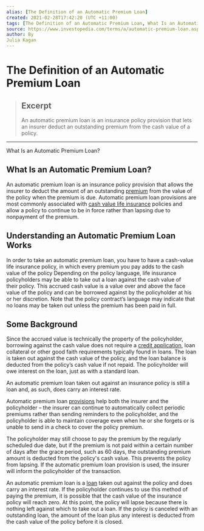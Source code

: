 ```yaml
---
alias: [The Definition of an Automatic Premium Loan]
created: 2021-02-28T17:42:20 (UTC +11:00)
tags: [The Definition of an Automatic Premium Loan, What Is an Automatic Premium Loan?]
source: https://www.investopedia.com/terms/a/automatic-premium-loan.asp
author: By
Julia Kagan
---
```


# The Definition of an Automatic Premium Loan

> ## Excerpt
> An automatic premium loan is an insurance policy provision that lets an insurer deduct an outstanding premium from the cash value of a policy.

---

What Is an Automatic Premium Loan?
## What Is an Automatic Premium Loan?

An automatic premium loan is an insurance policy provision that allows the insurer to deduct the amount of an outstanding [premium](https://www.investopedia.com/terms/p/premium.asp) from the value of the policy when the premium is due. Automatic premium loan provisions are most commonly associated with [cash value life insurance](https://www.investopedia.com/terms/c/cash-value-life-insurance.asp) policies and allow a policy to continue to be in force rather than lapsing due to nonpayment of the premium.

## Understanding an Automatic Premium Loan Works

In order to take an automatic premium loan, you have to have a cash-value life insurance policy, in which every premium you pay adds to the cash value of the policy Depending on the policy language, life insurance policyholders may be able to take out a loan against the cash value of their policy. This accrued cash value is a value over and above the face value of the policy and can be borrowed against by the policyholder at his or her discretion. Note that the policy contract’s language may indicate that no loans may be taken out unless the premium has been paid in full.

## Some Background

Since the accrued value is technically the property of the policyholder, borrowing against the cash value does not require a [credit application](https://www.investopedia.com/terms/c/credit-application.asp), loan collateral or other good faith requirements typically found in loans. The loan is taken out against the cash value of the policy, and the loan balance is deducted from the policy’s cash value if not repaid. The policyholder will owe interest on the loan, just as with a standard loan.

An automatic premium loan taken out against an insurance policy is still a loan and, as such, does carry an interest rate.

Automatic premium loan [provisions](https://www.investopedia.com/terms/p/provision.asp) help both the insurer and the policyholder – the insurer can continue to automatically collect periodic premiums rather than sending reminders to the policyholder, and the policyholder is able to maintain coverage even when he or she forgets or is unable to send in a check to cover the policy premium.

The policyholder may still choose to pay the premium by the regularly scheduled due date, but if the premium is not paid within a certain number of days after the grace period, such as 60 days, the outstanding premium amount is deducted from the policy's cash value. This prevents the policy from lapsing. If the automatic premium loan provision is used, the insurer will inform the policyholder of the transaction.

An automatic premium loan is a [loan](https://www.investopedia.com/terms/l/loan.asp) taken out against the policy and does carry an interest rate. If the policyholder continues to use this method of paying the premium, it is possible that the cash value of the insurance policy will reach zero. At this point, the policy will lapse because there is nothing left against which to take out a loan. If the policy is canceled with an outstanding loan, the amount of the loan plus any interest is deducted from the cash value of the policy before it is closed.
